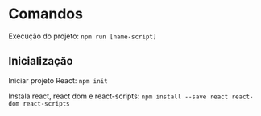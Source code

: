 # Comandos

Execução do projeto: `npm run [name-script]`

## Inicialização

Iniciar projeto React: `npm init`

Instala react, react dom e react-scripts: `npm install --save react react-dom react-scripts`


